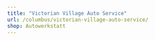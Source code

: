 ```yaml
---
title: "Victorian Village Auto Service"
url: /columbus/victorian-village-auto-service/
shop: Autowerkstatt
---
```

